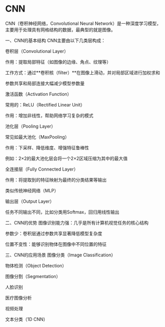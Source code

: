# CNN

CNN（卷积神经网络，Convolutional Neural Network）是一种深度学习模型，主要用于处理具有网格结构的数据，最典型的就是图像。

一、CNN的基本结构
CNN主要由以下几类层构成：

卷积层（Convolutional Layer）

作用：提取局部特征（如图像的边缘、角点、纹理等）

工作方式：通过**卷积核（filter）**在图像上滑动，并对局部区域进行加权求和

参数共享和局部连接大幅减少模型参数量

激活函数（Activation Function）

常用的：ReLU（Rectified Linear Unit）

作用：增加非线性，帮助网络学习复杂的模式

池化层（Pooling Layer）

常见如最大池化（MaxPooling）

作用：下采样、降低维度、增强特征鲁棒性

例如：2×2的最大池化层会将一个2×2区域压缩为其中的最大值

全连接层（Fully Connected Layer）

作用：将提取到的特征映射为最终的分类结果等输出

类似传统神经网络（MLP）

输出层（Output Layer）

任务不同输出不同，比如分类用Softmax，回归用线性输出

二、CNN的优势
图像识别能力强：几乎是所有计算机视觉任务的核心结构

参数少：卷积层通过参数共享显著降低模型复杂度

位置不变性：能够识别物体在图像中不同位置的特征

三、CNN的应用场景
图像分类（Image Classification）

物体检测（Object Detection）

图像分割（Segmentation）

人脸识别

医疗图像分析

视频处理

文本分类（1D CNN）